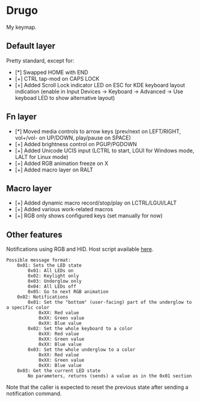 # Drugo

My keymap. 

## Default layer
Pretty standard, except for:
- [*] Swapped HOME with END
- [+] CTRL tap-mod on CAPS LOCK
- [+] Added Scroll Lock indicator LED on ESC for KDE keyboard layout indication (enable in Input Devices → Keyboard → Advanced → Use keyboad LED to show alternative layout)

## Fn layer
- [*] Moved media controls to arrow keys (prev/next on LEFT/RIGHT, vol+/vol- on UP/DOWN, play/pause on SPACE)
- [+] Added brightness control on PGUP/PGDOWN
- [+] Added Unicode UCIS input (LCTRL to start, LGUI for Windows mode, LALT for Linux mode)
- [+] Added RGB animation freeze on X
- [+] Added macro layer on RALT

## Macro layer
- [+] Added dynamic macro record/stop/play on LCTRL/LGUI/LALT
- [+] Added various work-related macros
- [+] RGB only shows configured keys (set manually for now)

## Other features
Notifications using RGB and HID. Host script available [here](https://github.com/Drugantibus/qmk-hid-rgb).
```
Possible message format:
    0x01: Sets the LED state
        0x01: All LEDs on
        0x02: Keylight only
        0x03: Underglow only
        0x04: All LEDs off
        0x05: Go to next RGB animation
    0x02: Notifications
        0x01: Set the "bottom" (user-facing) part of the underglow to a specific color
            0xXX: Red value
            0xXX: Green value
            0xXX: Blue value
        0x02: Set the whole keyboard to a color
            0xXX: Red value
            0xXX: Green value
            0xXX: Blue value
        0x03: Set the whole underglow to a color
            0xXX: Red value
            0xXX: Green value
            0xXX: Blue value
    0x03: Get the current LED state
        No parameters, returns (sends) a value as in the 0x01 section
```
Note that the caller is expected to reset the previous state after sending a notification command. 